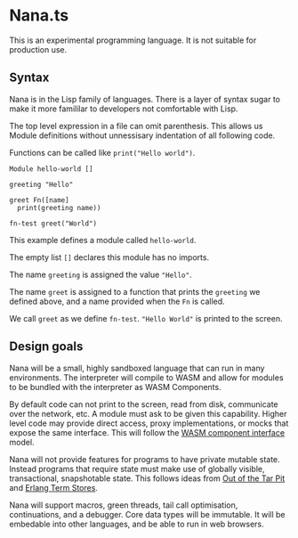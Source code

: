# Nana.ts

This is an experimental programming language. It is not suitable for production use.

## Syntax

Nana is in the Lisp family of languages. There is a layer of syntax sugar to make
it more famililar to developers not comfortable with Lisp.

The top level expression in a file can omit parenthesis. This allows us Module definitions without unnessisary indentation of all following code.

Functions can be called like `print("Hello world")`.

```
Module hello-world []

greeting "Hello"

greet Fn([name]
  print(greeting name))

fn-test greet("World")
```

This example defines a module called `hello-world`.

The empty list `[]` declares this module has no imports.

The name `greeting` is assigned the value `"Hello"`.

The name `greet` is assigned to a function that prints the `greeting` we defined above, and a name provided when the `Fn` is called.

We call `greet` as we define `fn-test`. `"Hello World"` is printed to the screen.

## Design goals

Nana will be a small, highly sandboxed language that can run in many environments. The interpreter will compile to WASM and allow for modules to be bundled with the interpreter as WASM Components.

By default code can not print to the screen, read from disk, communicate over the network, etc. A module must ask to be given this capability. Higher level code may provide direct access, proxy implementations, or mocks that expose the same interface. This will follow the [WASM component interface](https://component-model.bytecodealliance.org/design/wit.html) model.

Nana will not provide features for programs to have private mutable state. Instead programs that require state must make use of globally visible, transactional, snapshotable state. This follows ideas from [Out of the Tar Pit](https://github.com/papers-we-love/papers-we-love/blob/main/design/out-of-the-tar-pit.pdf) and [Erlang Term Stores](https://www.erlang.org/docs/23/man/ets).

Nana will support macros, green threads, tail call optimisation, continuations, and a debugger. Core data types will be immutable. It will be embedable into other languages, and be able to run in web browsers.
